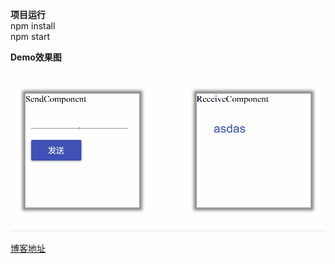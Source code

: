 **项目运行**  
npm install  
npm start  
  
**Demo效果图**  
![image](https://github.com/qq524787275/RxBus/blob/master/doc/rxbus.gif)  
  
[博客地址](http://zhuzichu.com/article/detail/3)